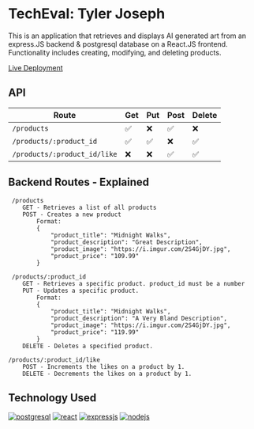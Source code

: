 # TechEval: Tyler Joseph

This is an application that retrieves and displays AI generated art from an express.JS backend & postgresql database on a React.JS frontend. Functionality includes creating, modifying, and deleting products.

[Live Deployment]()

## API

| Route       | Get         | Put        | Post         | Delete       |      
| ----------- | ----------- | ---------- | ------------ | ------------ |
| ```/products```      | ✅      |❌      | ✅    |       ❌       |
| ```/products/:product_id```   | ✅        | ✅       | ❌         | ✅         |
| ```/products/:product_id/like```      | ❌      |❌      | ✅    |       ✅       |
## Backend Routes - Explained
    
     /products 
        GET - Retrieves a list of all products
        POST - Creates a new product
            Format: 
            {
                "product_title": "Midnight Walks", 
                "product_description": "Great Description", 
                "product_image": "https://i.imgur.com/2S4GjDY.jpg", 
                "product_price": "109.99"
            }

     /products/:product_id
        GET - Retrieves a specific product. product_id must be a number
        PUT - Updates a specific product.
            Format:
            {
                "product_title": "Midnight Walks", 
                "product_description": "A Very Bland Description", 
                "product_image": "https://i.imgur.com/2S4GjDY.jpg", 
                "product_price": "119.99"
            }
        DELETE - Deletes a specified product.

    /products/:product_id/like
        POST - Increments the likes on a product by 1.
        DELETE - Decrements the likes on a product by 1.


## Technology Used
[![postgresql](https://cdn.iconscout.com/icon/free/png-256/postgresql-11-1175122.png)](https://www.postgresql.org/) 
[![react](https://cdn.iconscout.com/icon/free/png-256/react-1-282599.png)](https://reactjs.org/)
[![expressjs](https://hackr.io/tutorials/learn-express-js/logo/logo-express-js?ver=1557508379)](https://expressjs.com/)
[![nodejs](https://cdn.iconscout.com/icon/free/png-256/node-js-1174925.png)](https://nodejs.org/en/)